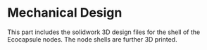 # Mechanical Design

This part includes the solidwork 3D design files for the shell of the Ecocapsule nodes. The node shells are further 3D printed.

